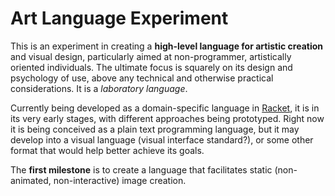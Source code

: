 
Art Language Experiment
=======================

This is an experiment in creating a **high-level language for artistic creation** and visual design, particularly aimed at non-programmer, artistically oriented individuals. The ultimate focus is squarely on its design and psychology of use, above any technical and otherwise practical considerations. It is a _laboratory language_.

Currently being developed as a domain-specific language in [Racket][racket], it is in its very early stages, with different approaches being prototyped. Right now it is being conceived as a plain text programming language, but it may develop into a visual language (visual interface standard?), or some other format that would help better achieve its goals.

The **first milestone** is to create a language that facilitates static (non-animated, non-interactive) image creation.

[racket]: http://racket-lang.org/
